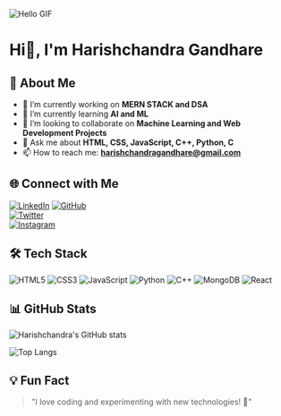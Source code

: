 ![Hello GIF](https://media.giphy.com/media/hvRJCLFzcasrR4ia7z/giphy.gif)

# Hi👋, I'm Harishchandra Gandhare

## 🚀 About Me

- 🔭 I’m currently working on **MERN STACK and DSA**
- 🌱 I’m currently learning **AI and ML**
- 👯 I’m looking to collaborate on **Machine Learning and Web Development Projects**
- 💬 Ask me about **HTML, CSS, JavaScript, C++, Python, C**
- 📫 How to reach me: **harishchandragandhare@gmail.com**

## 🌐 Connect with Me

[![LinkedIn](https://img.shields.io/badge/LinkedIn-%230077B5.svg?style=for-the-badge&logo=linkedin&logoColor=white)](https://linkedin.com/in/your-linkedin) 
[![GitHub](https://img.shields.io/badge/GitHub-%23121011.svg?style=for-the-badge&logo=github&logoColor=white)](https://github.com/Harishchandra-Gandhare)  
[![Twitter](https://img.shields.io/badge/Twitter-%231DA1F2.svg?style=for-the-badge&logo=twitter&logoColor=white)](https://twitter.com/your-twitter)  
[![Instagram](https://img.shields.io/badge/Instagram-%23E4405F.svg?style=for-the-badge&logo=instagram&logoColor=white)](https://instagram.com/your-instagram)

## 🛠️ Tech Stack

![HTML5](https://img.shields.io/badge/html5-%23E34F26.svg?style=for-the-badge&logo=html5&logoColor=white)
![CSS3](https://img.shields.io/badge/css3-%231572B6.svg?style=for-the-badge&logo=css3&logoColor=white)
![JavaScript](https://img.shields.io/badge/javascript-%23F7DF1E.svg?style=for-the-badge&logo=javascript&logoColor=black)
![Python](https://img.shields.io/badge/python-%233776AB.svg?style=for-the-badge&logo=python&logoColor=white)
![C++](https://img.shields.io/badge/c++-%2300599C.svg?style=for-the-badge&logo=c%2B%2B&logoColor=white)
![MongoDB](https://img.shields.io/badge/MongoDB-%2347A248.svg?style=for-the-badge&logo=mongodb&logoColor=white)
![React](https://img.shields.io/badge/React-%2361DAFB.svg?style=for-the-badge&logo=react&logoColor=black)

## 📊 GitHub Stats

![Harishchandra's GitHub stats](https://github-readme-stats.vercel.app/api?username=Harishchandra-Gandhare&show_icons=true&theme=dark)

![Top Langs](https://github-readme-stats.vercel.app/api/top-langs/?username=Harishchandra-Gandhare&layout=compact&theme=dark)

## 💡 Fun Fact

> "I love coding and experimenting with new technologies! 🚀"

